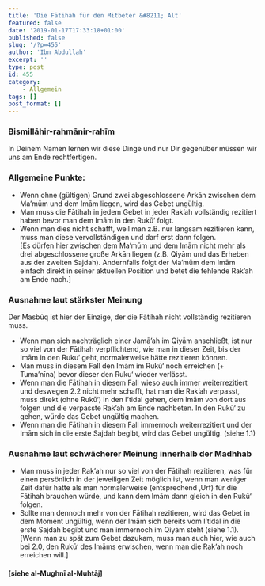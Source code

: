 ```yaml
---
title: 'Die Fātihah für den Mitbeter &#8211; Alt'
featured: false
date: '2019-01-17T17:33:18+01:00'
published: false
slug: '/?p=455'
author: 'Ibn Abdullah'
excerpt: ''
type: post
id: 455
category:
    - Allgemein
tags: []
post_format: []
---
```

### Bismillāhir-rahmānir-rahīm

In Deinem Namen lernen wir diese Dinge und nur Dir gegenüber müssen wir uns am Ende rechtfertigen.

### Allgemeine Punkte:

- Wenn ohne (gültigen) Grund zwei abgeschlossene Arkān zwischen dem Ma’mūm und dem Imām liegen, wird das Gebet ungültig.
- Man muss die Fātihah in jedem Gebet in jeder Rak’ah vollständig rezitiert haben bevor man dem Imām in den Rukū‘ folgt.
- Wenn man dies nicht schafft, weil man z.B. nur langsam rezitieren kann, muss man diese vervollständigen und darf erst dann folgen.  
  \[Es dürfen hier zwischen dem Ma’mūm und dem Imām nicht mehr als drei abgeschlossene große Arkān liegen (z.B. Qiyām und das Erheben aus der zweiten Sajdah). Andernfalls folgt der Ma’mūm dem Imām einfach direkt in seiner aktuellen Position und betet die fehlende Rak’ah am Ende nach.\]

### Ausnahme laut stärkster Meinung

Der Masbūq ist hier der Einzige, der die Fātihah nicht vollständig rezitieren muss.

- Wenn man sich nachträglich einer Jamā’ah im Qiyām anschließt, ist nur so viel von der Fātihah verpflichtend, wie man in dieser Zeit, bis der Imām in den Ruku‘ geht, normalerweise hätte rezitieren können.
- Man muss in diesem Fall den Imām im Rukū‘ noch erreichen (+ Tuma’nīna) bevor dieser den Ruku‘ wieder verlässt.
- Wenn man die Fātihah in diesem Fall wieso auch immer weiterrezitiert und deswegen 2.2 nicht mehr schafft, hat man die Rak’ah verpasst, muss direkt (ohne Rukū‘) in den I’tidal gehen, dem Imām von dort aus folgen und die verpasste Rak’ah am Ende nachbeten. In den Rukū‘ zu gehen, würde das Gebet ungültig machen.
- Wenn man die Fātihah in diesem Fall immernoch weiterrezitiert und der Imām sich in die erste Sajdah begibt, wird das Gebet ungültig. (siehe 1.1)

### Ausnahme laut schwächerer Meinung innerhalb der Madhhab

- Man muss in jeder Rak’ah nur so viel von der Fātihah rezitieren, was für einen persönlich in der jeweiligen Zeit möglich ist, wenn man weniger Zeit dafür hatte als man normalerweise (entsprechend ‚Urf) für die Fātihah brauchen würde, und kann dem Imām dann gleich in den Rukū‘ folgen.
- Sollte man dennoch mehr von der Fātihah rezitieren, wird das Gebet in dem Moment ungültig, wenn der Imām sich bereits vom I’tidal in die erste Sajdah begibt und man immernoch im Qiyām steht (siehe 1.1).  
  \[Wenn man zu spät zum Gebet dazukam, muss man auch hier, wie auch bei 2.0, den Rukū‘ des Imāms erwischen, wenn man die Rak’ah noch erreichen will.\]

#### \[siehe al-Mughnī al-Muhtāj\]
